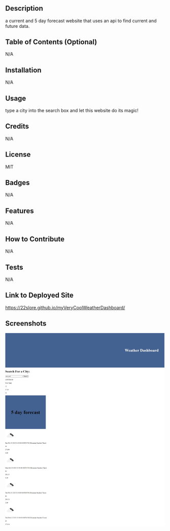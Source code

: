 # <myVeryCoolWeatherDashboard>

## Description

a current and 5 day forecast website that uses an api to find current and future data. 

## Table of Contents (Optional)

N/A

## Installation

N/A

## Usage

type a city into the search box and let this website do its magic!


## Credits

N/A

## License

MIT

## Badges

N/A

## Features

N/A

## How to Contribute

N/A

## Tests

N/A

## Link to Deployed Site

https://22slore.github.io/myVeryCoolWeatherDashboard/

## Screenshots

![Screenshot](weathersnip.JPG)


